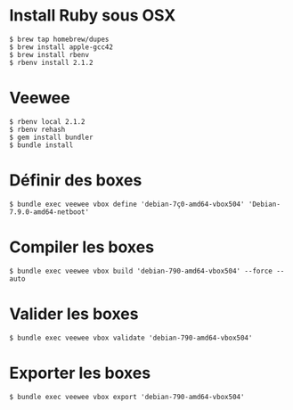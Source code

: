 # Install Ruby sous OSX
    $ brew tap homebrew/dupes
    $ brew install apple-gcc42
    $ brew install rbenv
    $ rbenv install 2.1.2

# Veewee
    $ rbenv local 2.1.2
    $ rbenv rehash
    $ gem install bundler
    $ bundle install

# Définir des boxes
    $ bundle exec veewee vbox define 'debian-7ç0-amd64-vbox504' 'Debian-7.9.0-amd64-netboot'

# Compiler les boxes
    $ bundle exec veewee vbox build 'debian-790-amd64-vbox504' --force --auto

# Valider les boxes
    $ bundle exec veewee vbox validate 'debian-790-amd64-vbox504'

# Exporter les boxes
    $ bundle exec veewee vbox export 'debian-790-amd64-vbox504'
